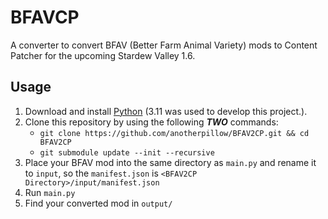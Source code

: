 # BFAVCP

A converter to convert BFAV (Better Farm Animal Variety) mods to Content Patcher for the upcoming Stardew Valley 1.6.

## Usage

1. Download and install [Python](https://www.python.org/downloads/) (3.11 was used to develop this project.).
2. Clone this repository by using the following ***TWO*** commands:
    - `git clone https://github.com/anotherpillow/BFAV2CP.git && cd BFAV2CP`
    - `git submodule update --init --recursive`
3. Place your BFAV mod into the same directory as `main.py` and rename it to `input`, so the `manifest.json` is `<BFAV2CP Directory>/input/manifest.json`
4. Run `main.py`
5. Find your converted mod in `output/`
